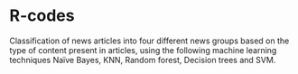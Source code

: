 # R-codes
Classification of news articles into four different news groups based on the type of content present in articles, using the following machine learning techniques Naïve Bayes, KNN, Random forest, Decision trees and SVM. 
